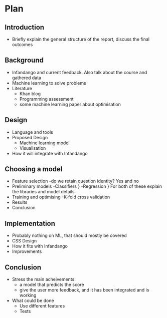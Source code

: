 # Plan #

## Introduction ##
* Briefly explain the general structure of the report, discuss the final outcomes

## Background ##
* Infandango and current feedback. Also talk about the course and gathered data
* Machine learning to solve problems
* Literature
	- Khan blog
	- Programming assessment
	- some machine learning paper about optimisation

## Design ##
* Language and tools
* Proposed Design
	- Machine learning model
	- Visualisation
* How it will integrate with Infandango

## Choosing a model ##
* Feature selection
	-do we retain question identity? Yes and no
* Preliminary models
	-Classifiers	}
	-Regression		} For both of these explain the libraries and model details
* Training and optimising
	-K-fold cross validation
* Results
* Conclusion

## Implementation ##
* Probably nothing on ML, that should mostly be covered
* CSS Design
* How it fits with Infandango
* Improvements

## Conclusion ##
* Stress the main acheivements:
	- a model that predicts the score
	- give the user more feedback, and it has been integrated and is working
* What could be done
	- Use different features
	- Tests
 
